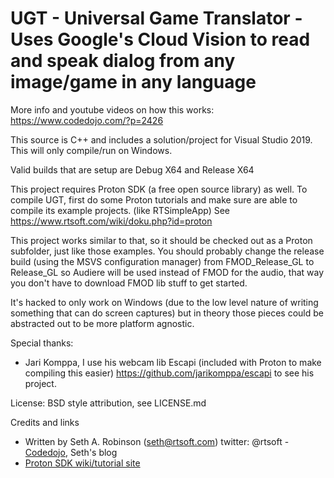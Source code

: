 # UGT - Universal Game Translator - Uses Google's Cloud Vision to read and speak dialog from any image/game in any language

More info and youtube videos on how this works:  https://www.codedojo.com/?p=2426

This source is C++ and includes a solution/project for Visual Studio 2019.  This will only compile/run on Windows.

Valid builds that are setup are Debug X64 and Release X64

This project requires Proton SDK (a free open source library) as well. To compile UGT, first do some Proton tutorials and make sure are able to compile its example projects.  (like RTSimpleApp)  See https://www.rtsoft.com/wiki/doku.php?id=proton

This project works similar to that, so it should be checked out as a Proton subfolder,
just like those examples.  You should probably change the release build (using the MSVS configuration manager) from FMOD_Release_GL to
Release_GL so Audiere will be used instead of FMOD for the audio, that way you don't have to download FMOD lib stuff to get started.

It's hacked to only work on Windows (due to the low level nature of
writing something that can do screen captures) but in theory those pieces could be
abstracted out to be more platform agnostic.

Special thanks:

* Jari Komppa, I use his webcam lib Escapi (included with Proton to make compiling this easier) https://github.com/jarikomppa/escapi to see his project.

License:  BSD style attribution, see LICENSE.md

Credits and links
- Written by Seth A. Robinson (seth@rtsoft.com) twitter: @rtsoft - [Codedojo](https://www.codedojo.com), Seth's blog
- [Proton SDK wiki/tutorial site](https://www.protonsdk.com)


